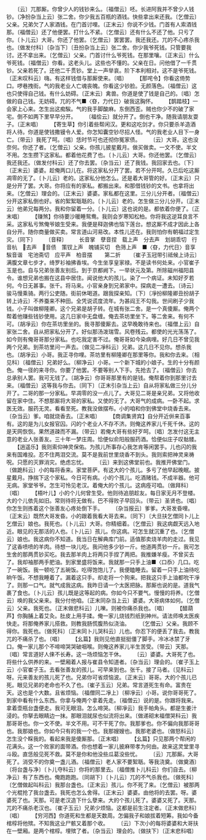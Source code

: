 <!-- { "loadSidebar": true } -->
　　〔云〕兀那厮。你曾少人的钱钞来么。〔福僧云〕呸。长进阿我并不曾少人钱钞。〔净扮杂当上云〕张二舍。你少我五百瓶的酒钱。快些拿出来还我。〔乞僧云〕父亲。兄弟欠了人家酒钱。在门首讨哩。〔正末云〕你说不少钱。门首有人索酒钱那。〔福僧云〕还了他便罢。打什么不紧。〔乞僧云〕还有什么不还了他。只亏了你。〔卜儿云〕大哥。你还了他罢。〔乞僧云〕罢罢罢。我还我还。兀的不心疼杀我也。〔做发付科〕〔杂当下〕〔丑扮杂当上云〕张二舍。你少我爷死钱。只管要我讨。还不拿出来。〔乞僧云〕父亲。门首讨什么爷死钱。在那里嚷。〔正末云〕什么爷死钱。〔福僧云〕你看。这老头儿。这些也不懂的。父亲在日。问他借了一千贯钞。父亲若死了。还他二千贯钞。堂上一声举哀。阶下本利相对。这不是爷死钱。〔正末叹科云〕嗨。有这样钱借与那厮使来。〔唱〕
　　【那咤令】你看这倚势口。啰巷拽街。气的我老业人亡魂丧魄。你看这少钞脸。无颜落色。〔福僧云〕这也只使得自己钱。有什么妨碍。〔正末云〕禽兽。你道是使了钱是自己的。〔唱〕怎做的自己钱。无妨碍。兀的不气■〈昚，力代日〉破我这胸怀。
　　【鹊踏枝】一会家上心来。怎生出这痴騃。气的我手脚酸麻。东倒西歪。贼也你少不的破了家宅。倒不如两下里早早分开。
　　〔福侩云〕就分开了。倒也干净。随我请朋友耍子。〔正末唱〕
　　【寄生草】你引着些帮闲汉。更和这吃剑才。你只要杀羊造酒将人待。你道是使钱撒镘令人爱。你怎知囊空钞尽招人怪。气的我老业人目下一身亡。〔带云〕我死了呵。〔唱〕恁时节可也还彻你冤家债。
　　〔云〕大哥。这也没奈何。你还了者。〔乞僧云〕父亲。你孩儿披星戴月。做买做卖。一文不使。半文不用。怎生攒下这家私。都着他花费了也。〔卜儿云〕大哥。你还他罢。〔乞僧云〕我还我还。〔做发付科云〕还了你去罢。〔杂当云〕还了我钱。我回家去也。〔下〕〔正末云〕婆婆。趁俺两口儿在。将这家私分开了罢。若不分开呵。久已后吃这厮凋零的无了。〔卜儿云〕老的。这家私分他怎么。还是着大哥管的好。〔正末云〕只是分开了罢。大哥。你将应有的家私。都搬出来。和那借钱钞的文书。也拿将出来。〔乞僧云〕理会的。〔正末云〕婆婆。家私都在这里。三分儿分开者。〔福僧云〕分开这家私倒也好。省的絮絮聒聒的。〔卜儿云〕老的。怎生做三分儿分开。〔正末云〕他弟兄每两分。我和你留着一分。〔卜儿云〕这也说的是。都依着你便了。〔正末唱〕
　　【赚煞】你待要沙暖睡鸳鸯。我则会岁寒知松柏。你将我这逆耳良言不采。这家私亏煞俺爷娘生受来。我便是释迦佛也恼下莲台。想这厮不成才因此上各自分开。随你商量做买卖。常言道山河易改。本性儿还在。我则怕你有朝福过定生灾。〔同下〕
　　〔音释〕
　　长音掌　孽音捏　载上声　分去声　划胡乖切　行音杭　去声　音债　策钗上声　魄铺买切　色筛上声　■〈昚，力代日〉音享　騃音谐　宅池斋切　应平声　柏音摆
　　第二折
　　〔崔子玉冠带引祗候上诗云〕满腹文章七步才。绮罗衫袖拂香埃。今生坐享皇家禄。不是读书何处来。小官崔子玉是也。自与兄弟张善友别后。到于京都阙下。一举状元及第。所除磁州福阳县令。谁想兄弟也搬在这县中居住。闻说他大的孩儿。染了一个病证。未知好歹若何。今日无甚事。张千。将马来。小官亲身到兄弟家中。探病走一遭去。〔诗云〕骏马慢乘骑。两行公吏随。街前休喝道。跟我探亲知。〔下〕〔凈扮柳隆卿丑扮胡子转上诗云〕不养蚕来不种田。全凭说谎度流年。为甚阎王不勾我。世间刷子少我钱。小子叫做柳隆卿。这个兄弟是胡子转。在城有张二舍。是一个真傻厮。俺两个帮着他赚些钱钞使用。这几日家中无盘缠。俺去茶坊里坐下。等二舍来。有何不可。〔胡凈云〕你在茶坊里坐的。我寻那傻厮去。这早晚敢待来也。〔福僧上云〕自家张二舍。自从把家私分开了。好似那汤泼瑞雪。风卷残云。都使的光光荡荡了。如今则有俺哥哥那分家私。也吃我定害不过。俺哥哥如今染病哩。好几日不曾见我两个兄弟。到茶坊里问一声去。〔做见二凈科云〕兄弟。这几日不见你。想杀我也。〔胡凈云〕小哥。我正寻你哩。茶坊里有柳隆卿在那里等你。我和你去来。〔相见科〕〔福僧云〕兄弟好么。〔柳净云〕小哥。一个新下城的小娘子。生的十分有颜色。俺一径的来寻你。你要了他罢。不要等别人下手。先抢去了。〔福僧云〕你去总承别人罢。我可无钱了。〔胡净云〕你哥哥那里有的是钱。俺帮着你到那里讨去来。〔福僧云〕这等我与你去。〔同下〕〔正末引杂当上云〕自从将家私做三分儿分开了。二哥的那一分家私。早凋零的没一点儿了。大哥见二哥是亲兄弟。又将他收留在家中住。不想那厮将大哥的家私。又使的无了。大哥气的成病。一卧不起。求医无效。服药无灵。看看至死。教我没做摆布。小的咱和你到佛堂中烧香去来。〔杂当云〕爹。咱就烧香去。〔正末唱〕
　　【商调集贤宾】自分开近倂来百事有。这的是为儿女报官囚。闪的个老业人不存不济。则俺这养家儿千死千休。这的是天网恢恢。果然道疎而不漏。〔带云〕若俺大哥有些好歹呵。〔唱〕怎发付这无主意的老业人张善友。三十年一梦庄周。恰便似俞阳般服药酒。恰便似庄子叹骷髅。
　　【逍遥乐】我则索仰神灵保佑。为孩儿所事存心我怎肯等闲罢手。儿也闪的我来有国难投。忍不住两泪交流。莫不是我前世里烧香不到头。我则索把神灵来祷呪。只愿的灭罪消灾。绝虑忘忧。
　　〔云〕来到这佛堂前也。我推开佛堂门。〔做跪科云〕小的每将香来。家堂菩萨。有这大的个孩儿。多亏了他早起晚眠。披星戴月。挣揣下这个家私。今日可有病。小的个孩儿。吃酒赌钱。不成半器。他可无病。家堂爷爷。怎生可怜见老汉。着俺大的个孩儿。这病痊可咱。〔做拜科〕〔唱〕
　　【梧叶儿】小的个儿何曾生受。他则待追朋趁友。每日家无月不登楼。大的个儿依先如旧。常则待将无做有。巴不得败子早回头。〔带云〕圣贤也。〔唱〕你怎生则拣着这个张善友心疼处倒下手。
　　〔杂当报云〕爹爹。大哥发昏哩。〔正末云〕既然大哥发昏。小的跟着我看大哥去来。〔同下〕〔大旦扶乞僧同卜儿上乞僧云〕娘也。我死也。〔卜儿云〕大哥。你精细着。〔乞僧云〕我这病觑天远入地近。眼见的无那活的人也。〔卜儿云〕孩儿。你这病。可怎生就沉重了也。〔乞僧云〕娘也。我这病你不知道。我当日在解典库门前。适值那卖烧羊肉的走过。我见了这香喷喷的羊肉。待想一块儿吃。我问他多少钞一斤。他道两贯钞一斤。我可怎生舍的那两贯钞买吃。我去那羊肉上将两只手捏了两把。我推嫌羊瘦。不曾买去了。我却袖那两手肥油。到家里盛将饭来。我就那一只手上油■〈口忝〉几口。吃了一碗饭。我一顿吃了五碗饭。吃得饱饱儿了。我便瞌睡去。留着一只手上油待吃晌午饭。不想我睡着了。漏着这只手。却走将一个狗来。把我这只手上油都吮干凈了。则那一口气。就气成我这病。我昨日请一个太医把脉。那厮也说的是。道我气裹了食也。〔卜儿云〕孩儿既是这等起的病。你如今只不要气。慢慢的将养。〔乞僧云〕唤的我父亲来。我分付他咱。〔正末同杂当上云〕婆婆。大哥病体如何。〔乞僧云〕父亲。我死也。〔正末做悲科云〕儿嚛。则被你痛杀我也。〔唱〕
　　【醋葫芦】你胸脯上着艾灸。肚皮上用手揉。俺一家儿烧钱烈纸到神州。请法师唤太医疾快走。将那俺养家儿搭救。则教我肠慌腹热似浇油。
　　〔乞僧云〕父亲。我顾不得你。我死也。〔做死科〕〔正末同卜儿哭科云〕儿也。你忍下的便丢了我去。教我兀的不痛杀了也。〔唱〕
　　【幺篇】我则见他直挺挺僵了脚手。冷冰冰禁了牙口。俺一家儿那个不啼啼哭哭破咽喉。则俺这养家儿半生苦受。〔带云〕天那。〔唱〕常言道好人倈不长寿。这一场烦恼怎干休。
　　〔云〕婆婆。大哥死了也。将些什么供养的来。一壁厢着人报与崔县令知道者。〔杂当云〕理会的。〔崔子玉上云〕小官崔子玉。去看张善友的孩儿。可早来到也。张千。接了马者。〔见科云〕呀。元来善友的孩儿死了也。兄弟你可省烦恼波。〔正末云〕哥哥。大的个孩儿已死。眼见兄弟的老命也不久了也。〔崔子玉云〕兄弟。常言道死生有命。富贵在天。这也是个大数。且省烦恼。〔福僧同二凈上〕〔柳凈云〕小哥。说你哥哥死了。到家中看有什么东西。你拿与俺两个拿着先走。〔福僧云〕说的是。你跟将我来。拿着壶瓶台盏便走。我可无眼泪。怎么啼哭。〔柳凈云〕我手帕角头。都是生姜汁浸的。你拏去眼睛边一抹。那眼泪就尿也似流将出来。〔做递砌末福僧哭科云〕我那哥哥也。你一文不使。半文不用。可不干死了你。我那爹也。你不偏向我那哥哥也。我那娘也。你如今只有的我一个也。我那嫂嫂也。我那老婆也。〔做怒科云〕怎生没个睬我的。看起来我是傻厮那。〔正末唱〕
　　【幺篇】只见那两个帮闲的花满头。这一个败家的面带酒。你也想着一家儿披麻带孝为何由。故来这灵堂里寻斗殴。直恁般见死不救。莫不是你和他没些瓜葛没些忧。
　　〔云〕兀那厮。大哥死了。消受不的你奠一盏儿酒。〔福僧云〕老人家不要絮聒。等我浇奠。〔做奠酒〕〔将台盏与净〕〔卜儿夺科云〕你将的那里去。〔福僧推卜儿科云〕你们自去。〔柳净云〕有了东西也。俺跑跑跑。〔同胡下〕〔卜儿云〕兀的不气杀我也。〔做死科〕〔乞僧做起叫科云〕我那台盏也。〔正末云〕孩儿。你不死了来。〔乞僧云〕被那两个光棍抢了我台盏去。我死也怎么舍得。〔正末云〕婆婆。由他将的去罢。呀。婆婆死了也。天那。可是老汉造下什么孽来。大的个孩儿死了。婆婆又死了。天那。兀的不痛杀老汉也。〔崔子玉云〕兄弟少烦恼。这都是前生注定者。〔正末做悲科〕〔唱〕
　　【穷河西】你道死和生都是天数周。怎偏我子和娘拔着短筹。我如今备棺椁将他殡。不知我这业尸骸又着那个收。
　　〔云〕下次小的每将婆婆和大哥扶在一壁厢。是两个棺椁。埋殡了者。〔杂当云〕理会的。〔做扶下〕〔正末悲科唱〕
